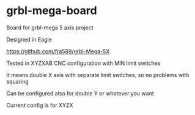# grbl-mega-board
Board for grbl-mega 5 axis project

Designed in Eagle

https://github.com/fra589/grbl-Mega-5X

Tested in XYZXAB CNC configuration with MIN limit switches

It means double X axis with separate limit switches, so no problems with squaring

Can be configured also for double Y or whatever you want

Current config is for XYZX
